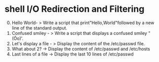 # shell I/O Redirection and Filtering
0. Hello World- > Write a script that print"Hello,World"followed by a new line of the standard output.
1.  Confused smiley - > Write a script that displays a confused smiley "(Ôo)'.
2. Let's display a file - > Display the content of the /etc/passwd file.
3.  What about 2? -> Display the content of /etc/passwd and /etc/hosts
4. Last lines of a file -> Display the last 10 lines of /etc/passwd
